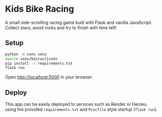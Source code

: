 # Kids Bike Racing

A small side-scrolling racing game built with Flask and vanilla JavaScript. Collect stars, avoid rocks and try to finish with time left!

## Setup

```bash
python -m venv venv
source venv/bin/activate
pip install -r requirements.txt
flask run
```

Open <http://localhost:5000> in your browser.

## Deploy

This app can be easily deployed to services such as Render or Heroku using the provided `requirements.txt` and `Procfile` style startup (`flask run`).
